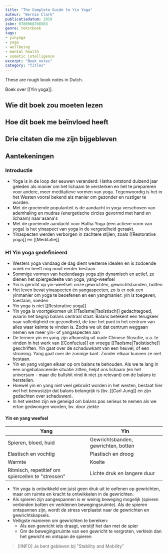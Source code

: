 ```yaml
---
title: "The Complete Guide to Yin Yoga"
auteur: "Bernie Clark"
publicatiedatum: 2019
isbn: 9780968766583
genre: tekstboek
tags: 
- yinyoga
- yoga
- wellbeing
- mental health
- somatic intelligence
excerpt: "Book notes"
category: "Titles"
---
```

These are rough book notes in Dutch.


Boek over [[Yin yoga]].




## Wie dit boek zou moeten lezen


## Hoe dit boek me beïnvloed heeft


## Drie citaten die me zijn bijgebleven


## Aantekeningen

### Introductie
- Yoga is in de loop der eeuwen veranderd: Hatha ontstond duizend jaar geleden als manier om het lichaam te versterken en het te prepareren voor andere, meer meditatieve vormen van yoga. Tegenwoordig is het in het Westen vooral bekend als manier om gezonder en rustiger te worden. 
- Met de groeiende populariteit is de aandacht in yoga verschoven van ademhaling en mudras (energetische circles gevormd met hand en lichaam) naar asana's 
- Met de groeiende aandacht voor Hatha Yoga (een actieve vorm van yoga) is het yinaspect van yoga in de vergetelheid geraakt. 
- Yinaspecten werden verborgen in zachtere stijlen, zoals [[Restorative yoga]] en [[Meditatie]]

### H1 Yin yoga gedefinieerd
- Westers yoga vandaag de dag dient westerse idealen en is zodoende uniek en heeft nog nooit eerder bestaan.
- Sommige vormen van hedendaags yoga zijn dynamisch en actief, ze dienen het spiergedeelte van yoga, yang-weefsel
- Yin is gericht op yin-weefsel: onze gewrichten, gewrichtsbanden, botten
- Het leven bevat yinaspecten én yangaspecten, zo is er ook een yinmanier om yoga te beoefenen en een yangmanier: yin is toegeven, toestaan, voeden
- Yin yoga is niet [[Restorative yoga]]
- Yin yoga is voortgekomen uit [[Taoïsme|Taoïstisch]] gedachtegoed, waarin het begrip balans centraal staat. Balans betekent een terugkeer naar volledigheid en gezondheid, de *tao*: het punt in het centrum van alles waar kalmte te vinden is. Zodra we uit dat centrum weggaan nemen we meer yin- of yangaspecten aan
- De termen yin en yang zijn afkomstig uit oude Chinese filosofie, o.a. te vinden in het werk van [[Confucius]] en vroege [[Taoïsme|Taoïstische]] geschriften. Yin gaat over de schaduwkant van een heuvel, of een stroming. Yang gaat over de zonnige kant. Zonder elkaar kunnen ze niet bestaan.
- Yin en yang volgen elkaar op om balans te behouden. Als we te lang in een ongebalanceerde situatie zitten, helpt ons lichaam (en het universum - maar die bullshit vind ik niet zo relevant) om de balans te herstellen.
- Hoewel yin en yang niet veel gebruikt worden in het westen, bestaat hier wel het bewustzijn dat balans belangrijk is (bv. [[Carl Jung]] en zijn gedachten over schaduwen). 
- In het westen zijn we geneigd om balans pas serieus te nemen als we ertoe gedwongen worden, bv. door ziekte

#### Yin en yang weefsel
| Yang | Yin |
| - | - |
| Spieren, bloed, huid | Gewrichtsbanden, gewrichten, botten |
| Elastisch en vochtig | Plastisch en droog |
| Warmte | Koelte |
| Ritmisch, repetitief om spiercellen te "stressen" | Lichte druk en langere duur |

- Yin yoga is ontwikkeld om juist geen druk uit te oefenen op gewrichten, maar om ruimte en kracht te ontwikkelen in de gewrichten.
- Als spieren zijn aangespannen is er weinig beweging mogelijk (spieren verbinden botten en verkleinen bewegingsruimte). Als de spieren ontspannen zijn, wordt de stress verplaatst naar de gewrichten en gewrichtskapsels.
- Veiligste manieren om gewrichten te bereiken:
	- Als een gewricht iets draagt, verstijf het dan met de spier
	- Om de bewegingsruimte van een gewricht te vergroten, verklein dan het gewicht en ontspan de spieren


> [!INFO]
> Je bent gebleven bij "Stability and Mobility"